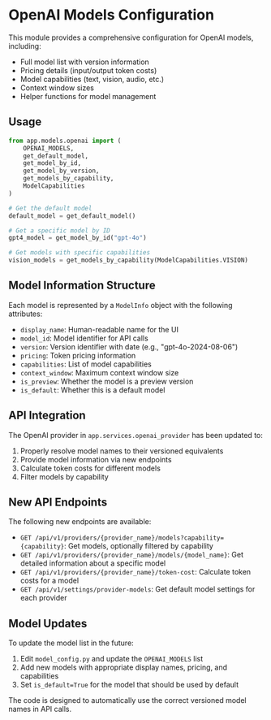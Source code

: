 # OpenAI Models Configuration

This module provides a comprehensive configuration for OpenAI models, including:

- Full model list with version information
- Pricing details (input/output token costs)
- Model capabilities (text, vision, audio, etc.)
- Context window sizes
- Helper functions for model management

## Usage

```python
from app.models.openai import (
    OPENAI_MODELS,
    get_default_model,
    get_model_by_id,
    get_model_by_version,
    get_models_by_capability,
    ModelCapabilities
)

# Get the default model
default_model = get_default_model()

# Get a specific model by ID
gpt4_model = get_model_by_id("gpt-4o")

# Get models with specific capabilities
vision_models = get_models_by_capability(ModelCapabilities.VISION)
```

## Model Information Structure

Each model is represented by a `ModelInfo` object with the following attributes:

- `display_name`: Human-readable name for the UI
- `model_id`: Model identifier for API calls
- `version`: Version identifier with date (e.g., "gpt-4o-2024-08-06")
- `pricing`: Token pricing information
- `capabilities`: List of model capabilities
- `context_window`: Maximum context window size
- `is_preview`: Whether the model is a preview version
- `is_default`: Whether this is a default model

## API Integration

The OpenAI provider in `app.services.openai_provider` has been updated to:

1. Properly resolve model names to their versioned equivalents
2. Provide model information via new endpoints
3. Calculate token costs for different models
4. Filter models by capability

## New API Endpoints

The following new endpoints are available:

- `GET /api/v1/providers/{provider_name}/models?capability={capability}`: Get models, optionally filtered by capability
- `GET /api/v1/providers/{provider_name}/models/{model_name}`: Get detailed information about a specific model
- `GET /api/v1/providers/{provider_name}/token-cost`: Calculate token costs for a model
- `GET /api/v1/settings/provider-models`: Get default model settings for each provider

## Model Updates

To update the model list in the future:

1. Edit `model_config.py` and update the `OPENAI_MODELS` list
2. Add new models with appropriate display names, pricing, and capabilities
3. Set `is_default=True` for the model that should be used by default

The code is designed to automatically use the correct versioned model names in API calls.
